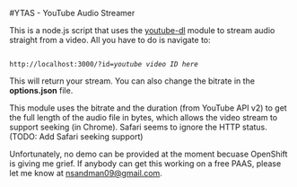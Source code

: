 #YTAS - YouTube Audio Streamer

This is a node.js script that uses the [youtube-dl](http://www.github.com/fent/node-youtube-dl) module to stream audio straight from a video. All you have to do is navigate to:

<code>
http://localhost:3000/?id=<i>youtube video ID here</i>
</code>

This will return your stream. You can also change the bitrate in the <b>options.json</b> file.

This module uses the bitrate and the duration (from YouTube API v2) to get the full length of the audio file in bytes, which allows the video stream to support seeking (in Chrome). Safari seems to ignore the HTTP status. (TODO: Add Safari seeking support)

Unfortunately, no demo can be provided at the moment becuase OpenShift is giving me grief. If anybody can get this working on a free PAAS, please let me know at nsandman09@gmail.com.